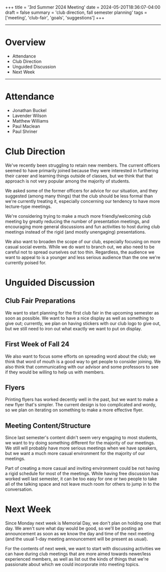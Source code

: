 +++
title = '3rd Summer 2024 Meeting'
date = 2024-05-20T18:36:07-04:00
draft = false
summary = 'club direction, fall semester planning'
tags = ['meeting', 'club-fair', 'goals', 'suggestions']
+++
***
# Overview
- Attendance
- Club Direction
- Unguided Discussion
- Next Week
***
# Attendance
- Jonathan Buckel
- Lavender Wilson
- Matthew Williams
- Paul Maclean
- Paul Shriner
# Club Direction
We've recently been struggling to retain new members. The current officers seemed to have primarily joined because they were interested in furthering their career and learning things outside of classes, but we think that that approach is not very popular among the majority of students. 

We asked some of the former officers for advice for our situation, and they suggested (among many things) that the club should be less formal than we're currently treating it, especially concerning our tendency to have more lecture-type meetings. 

We're considering trying to make a much more friendly/welcoming club meeting by greatly reducing the number of presentation meetings, and encouraging more general discussions and fun activities to host during club meetings instead of the rigid (and mostly unengaging) presentations.

We also want to broaden the scope of our club, especially focusing on more casual social events. While we do want to branch out, we also need to be careful not to spread ourselves out too thin. Regardless, the audience we want to appeal to is a younger and less serious audience than the one we're currently poised for. 
# Unguided Discussion
## Club Fair Preparations
We want to start planning for the first club fair in the upcoming semester as soon as possible. We want to have a nice display as well as something to give out; currently, we plan on having stickers with our club logo to give out, but we still need to iron out what exactly we want to put on display. 
## First Week of Fall 24
We also want to focus some efforts on spreading word about the club; we think that word of mouth is a good way to get people to consider joining. We also think that communicating with our advisor and some professors to see if they would be willing to help us with members. 
## Flyers
Printing flyers has worked decently well in the past, but we want to make a new flyer that's simpler. The current design is too complicated and wordy, so we plan on iterating on something to make a more effective flyer. 
## Meeting Content/Structure
Since last semester's content didn't seem very engaging to most students, we want to try doing something different for the majority of our meetings. We still will probably have more serious meetings when we have speakers, but we want a much more casual environment for the majority of our meetings. 

Part of creating a more casual and inviting environment could be not having a rigid schedule for most of the meetings. While having free discussion has worked well last semester, it can be too easy for one or two people to take all of the talking space and not leave much room for others to jump in to the conversation. 
# Next Week
Since Monday next week is Memorial Day, we don't plan on holding one that day. We aren't sure what day would be good, so we'll be posting an announcement as soon as we know the day and time of the next meeting (and the usual 1-day meeting announcement will be present as usual).

For the contents of next week, we want to start with discussing activities we can have during club meetings that are more aimed towards newer/less experienced members, as well as list out the kinds of things that we're passionate about which we could incorporate into meeting topics. 